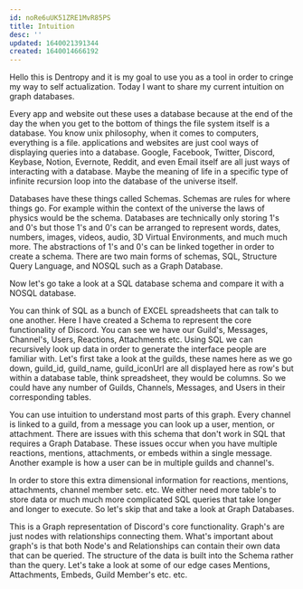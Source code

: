```yaml
---
id: noRe6uUK51ZRE1MvR85PS
title: Intuition
desc: ''
updated: 1640021391344
created: 1640014666192
---
```


Hello this is Dentropy and it is my goal to use you as a tool in order to cringe my way to self actualization. Today I want to share my current intuition on graph databases.

Every app and website out these uses a database because at the end of the day the when you get to the bottom of things the file system itself is a database. You know unix philosophy, when it comes to computers, everything is a file.   applications and websites are just cool ways of displaying queries into a database. Google, Facebook, Twitter, Discord, Keybase, Notion, Evernote, Reddit, and even Email itself are all just ways of interacting with a database. Maybe the meaning of life in a specific type of infinite recursion loop into the database of the universe itself.

Databases have these things called Schemas. Schemas are rules for where things go. For example within the context of the universe the laws of physics would be the schema. Databases are technically only storing 1's and 0's but those 1's and 0's can be arranged to represent words, dates, numbers, images, videos, audio, 3D Virtual Environments, and much much more. The abstractions of 1's and 0's can be linked together in order to create a schema. There are two main forms of schemas, SQL, Structure Query Language, and NOSQL such as a Graph Database.

Now let's go take a look at a SQL database schema and compare it with a NOSQL database.

You can think of SQL as a bunch of EXCEL spreadsheets that can talk to one another. Here I have created a Schema to represent the core functionality of Discord. You can see we have our Guild's, Messages, Channel's, Users, Reactions, Attachments etc. Using SQL we can recursively look up data in order to generate the interface people are familiar with. Let's first take a look at the guilds, these names here as we go down, guild_id, guild_name, guild_iconUrl are all displayed here as row's but within a database table, think spreadsheet, they would be columns. So we could have any number of Guilds, Channels, Messages, and Users in their corresponding tables.

You can use intuition to understand most parts of this graph. Every channel is linked to a guild, from a message you can look up a user, mention, or attachment. There are issues with this schema that don't work in SQL that requires a Graph Database. These issues occur when you have multiple reactions, mentions, attachments, or embeds within a single message. Another example is how a user can be in multiple guilds and channel's.

In order to store this extra dimensional information for reactions, mentions, attachments, channel member setc. etc. We either need more table's to store data or much much more complicated SQL queries that take longer and longer to execute. So let's skip that and take a look at Graph Databases.

This is a Graph representation of Discord's core functionality. Graph's are just nodes with relationships connecting them. What's important about graph's is that both Node's and Relationships can contain their own data that can be queried. The structure of the data is built into the Schema rather than the query. Let's take a look at some of our edge cases Mentions, Attachments, Embeds, Guild Member's etc. etc.
